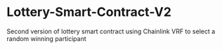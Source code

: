 # Lottery-Smart-Contract-V2
Second version of lottery smart contract using Chainlink VRF to select a random winning participant
